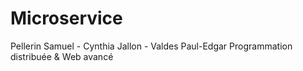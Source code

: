# Microservice
Pellerin Samuel - Cynthia Jallon - Valdes Paul-Edgar
Programmation distribuée &amp; Web avancé
